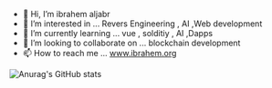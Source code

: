 - 👋 Hi, I’m ibrahem aljabr 
- 👀 I’m interested in ... Revers Engineering , AI ,Web development 
- 🌱 I’m currently learning ... vue , solditiy , AI ,Dapps 
- 💞️ I’m looking to collaborate on ... blockchain development
- 📫 How to reach me ... www.ibrahem.org

<!---
ibrah3m/ibrah3m is a ✨ special ✨ repository because its `README.md` (this file) appears on your GitHub profile.
You can click the Preview link to take a look at your changes.
--->

![Anurag's GitHub stats](https://github-readme-stats.vercel.app/api?username=ibrah3m&show_icons=true&theme=radical)






  



